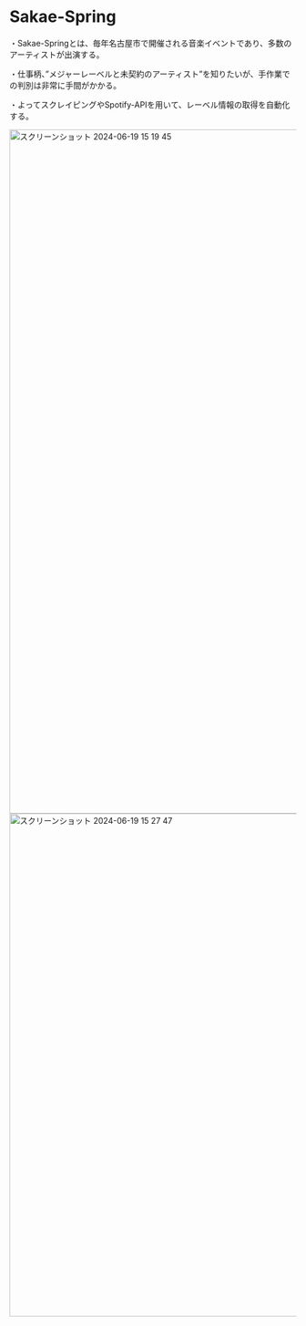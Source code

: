 # Sakae-Spring
・Sakae-Springとは、毎年名古屋市で開催される音楽イベントであり、多数のアーティストが出演する。

・仕事柄、”メジャーレーベルと未契約のアーティスト”を知りたいが、手作業での判別は非常に手間がかかる。

・よってスクレイピングやSpotify-APIを用いて、レーベル情報の取得を自動化する。

<img width="1201" alt="スクリーンショット 2024-06-19 15 19 45" src="https://github.com/ShutaShimazaki/Sakae-Spring/assets/93859043/287e5e75-5e06-4ff6-8ea4-618198d8ce13">

<img width="883" alt="スクリーンショット 2024-06-19 15 27 47" src="https://github.com/ShutaShimazaki/Sakae-Spring/assets/93859043/fd42c48a-f38c-41bd-911b-be18c0203d7f">

